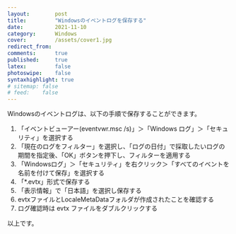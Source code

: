 ```yaml
---
layout:        post
title:         "Windowsのイベントログを保存する"
date:          2021-11-10
category:      Windows
cover:         /assets/cover1.jpg
redirect_from:
comments:      true
published:     true
latex:         false
photoswipe:    false
syntaxhighlight: true
# sitemap: false
# feed:    false
---
```


Windowsのイベントログは、以下の手順で保存することができます。

1. 「イベントビューアー(eventvwr.msc /s)」＞「Windows ログ」＞「セキュリティ」を選択する
2. 「現在のログをフィルター」を選択し、「ログの日付」で採取したいログの期間を指定後、「OK」ボタンを押下し、フィルターを適用する
3. 「Windowsログ」＞「セキュリティ」を右クリック＞「すべてのイベントを名前を付けて保存」を選択する
4. 「*.evtx」形式で保存する
5. 「表示情報」で「日本語」を選択し保存する
6. evtxファイルとLocaleMetaDataフォルダが作成されたことを確認する
7. ログ確認時は evtx ファイルをダブルクリックする

以上です。
